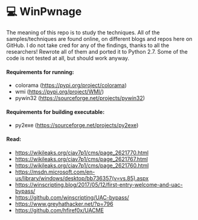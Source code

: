 # 💻 WinPwnage

The meaning of this repo is to study the techniques. All of the samples/techniques are found online, on different blogs and repos here on GitHub. I do not take cred for any of the findings, thanks to all the researchers! Rewrote all of them and ported it to Python 2.7. Some of the code is not tested at all, but should work anyway.

#### Requirements for running:
 * colorama (https://pypi.org/project/colorama)
 * wmi (https://pypi.org/project/WMI/)
 * pywin32 (https://sourceforge.net/projects/pywin32)
 
 #### Requirements for building executable:
 * py2exe (https://sourceforge.net/projects/py2exe)

#### Read:
* https://wikileaks.org/ciav7p1/cms/page_2621770.html
* https://wikileaks.org/ciav7p1/cms/page_2621767.html
* https://wikileaks.org/ciav7p1/cms/page_2621760.html
* https://msdn.microsoft.com/en-us/library/windows/desktop/bb736357(v=vs.85).aspx
* https://winscripting.blog/2017/05/12/first-entry-welcome-and-uac-bypass/
* https://github.com/winscripting/UAC-bypass/
* https://www.greyhathacker.net/?p=796
* https://github.com/hfiref0x/UACME

